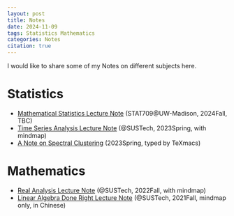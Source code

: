 ```yaml
---
layout: post
title: Notes
date: 2024-11-09
tags: Statistics Mathematics
categories: Notes
citation: true
---
```


I would like to share some of my Notes on different subjects here.

# Statistics
- [Mathematical Statistics Lecture Note](https://langtianm.github.io/assets/documents/Math_Stat.pdf) (STAT709@UW-Madison, 2024Fall, TBC)
- [Time Series Analysis Lecture Note](https://langtianm.github.io/assets/documents/TSA.pdf) (@SUSTech, 2023Spring, with mindmap)
- [A Note on Spectral Clustering](https://langtianm.github.io/assets/documents/Spectral_Clustering.pdf) (2023Spring, typed by TeXmacs)


# Mathematics
- [Real Analysis Lecture Note](https://langtianm.github.io/assets/documents/Real_Analysis.pdf) (@SUSTech, 2022Fall, with mindmap)
- [Linear Algebra Done Right Lecture Note](https://langtianm.github.io/assets/documents/Done_Right_Mindmap.pdf) (@SUSTech, 2021Fall, mindmap only, in Chinese)

